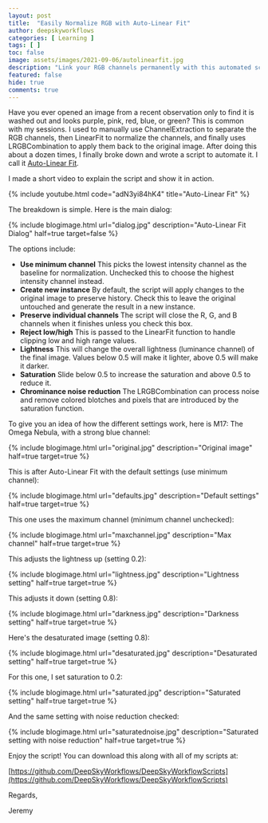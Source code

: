 ```yaml
---
layout: post
title:  "Easily Normalize RGB with Auto-Linear Fit"
author: deepskyworkflows
categories: [ Learning ]
tags: [ ]
toc: false
image: assets/images/2021-09-06/autolinearfit.jpg
description: "Link your RGB channels permanently with this automated script that extracts channels, performs a linear fit and recombines them."
featured: false
hide: true
comments: true
---
```


Have you ever opened an image from a recent observation only to find it is washed out and looks purple, pink, red, blue, or green? This is common with my sessions. I used to manually use ChannelExtraction to separate the RGB channels, then LinearFit to normalize the channels, and finally uses LRGBCombination to apply them back to the original image. After doing this about a dozen times, I finally broke down and wrote a script to automate it. I call it [Auto-Linear Fit](https://github.com/DeepSkyWorkflows/DeepSkyWorkflowScripts/blob/main/docs/autoLinearFit.md).

I made a short video to explain the script and show it in action.

{% include youtube.html code="adN3yi84hK4" title="Auto-Linear Fit" %}

The breakdown is simple. Here is the main dialog:

{% include blogimage.html url="dialog.jpg" description="Auto-Linear Fit Dialog" half=true target=false %}

The options include:

- **Use minimum channel** This picks the lowest intensity channel as the baseline for normalization. Unchecked this to choose the highest intensity channel instead.
- **Create new instance** By default, the script will apply changes to the original image to preserve history. Check this to leave the original untouched and generate the result in a new instance.
- **Preserve individual channels** The script will close the R, G, and B channels when it finishes unless you check this box.
- **Reject low/high** This is passed to the LinearFit function to handle clipping low and high range values.
- **Lightness** This will change the overall lightness (luminance channel) of the final image. Values below 0.5 will make it lighter, above 0.5 will make it darker.
- **Saturation** Slide below 0.5 to increase the saturation and above 0.5 to reduce it.
- **Chrominance noise reduction** The LRGBCombination can process noise and remove colored blotches and pixels that are introduced by the saturation function.

To give you an idea of how the different settings work, here is M17: The Omega Nebula, with a strong blue channel:

{% include blogimage.html url="original.jpg" description="Original image" half=true target=true %}

This is after Auto-Linear Fit with the default settings (use minimum channel):

{% include blogimage.html url="defaults.jpg" description="Default settings" half=true target=true %}

This one uses the maximum channel (minimum channel unchecked):

{% include blogimage.html url="maxchannel.jpg" description="Max channel" half=true target=true %}

This adjusts the lightness up (setting 0.2):

{% include blogimage.html url="lightness.jpg" description="Lightness setting" half=true target=true %}

This adjusts it down (setting 0.8):

{% include blogimage.html url="darkness.jpg" description="Darkness setting" half=true target=true %}

Here's the desaturated image (setting 0.8):

{% include blogimage.html url="desaturated.jpg" description="Desaturated setting" half=true target=true %}

For this one, I set saturation to 0.2:

{% include blogimage.html url="saturated.jpg" description="Saturated setting" half=true target=true %}

And the same setting with noise reduction checked:

{% include blogimage.html url="saturatednoise.jpg" description="Saturated setting with noise reduction" half=true target=true %}

Enjoy the script! You can download this along with all of my scripts at:

[https://github.com/DeepSkyWorkflows/DeepSkyWorkflowScripts](https://github.com/DeepSkyWorkflows/DeepSkyWorkflowScripts)

Regards,

Jeremy